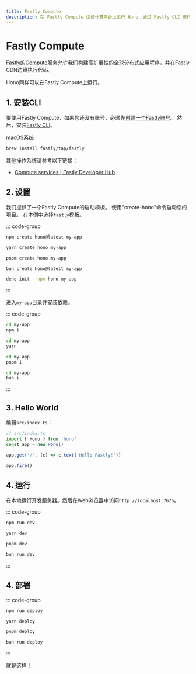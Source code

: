 ```yaml
---
title: Fastly Compute
description: 在 Fastly Compute 边缘计算平台上运行 Hono，通过 Fastly CLI 进行开发和部署。
---
```

# Fastly Compute

[Fastly的Compute](https://www.fastly.com/products/edge-compute)服务允许我们构建高扩展性的全球分布式应用程序，并在Fastly CDN边缘执行代码。

Hono同样可以在Fastly Compute上运行。

## 1. 安装CLI

要使用Fastly Compute，如果您还没有账号，必须先[创建一个Fastly账号](https://www.fastly.com/signup/)。
然后，安装[Fastly CLI](https://github.com/fastly/cli)。

macOS系统

```sh
brew install fastly/tap/fastly
```

其他操作系统请参考以下链接：

- [Compute services | Fastly Developer Hub](https://developer.fastly.com/learning/compute/#download-and-install-the-fastly-cli)

## 2. 设置

我们提供了一个Fastly Compute的启动模板。
使用"create-hono"命令启动您的项目。
在本例中选择`fastly`模板。

::: code-group

```sh [npm]
npm create hono@latest my-app
```

```sh [yarn]
yarn create hono my-app
```

```sh [pnpm]
pnpm create hono my-app
```

```sh [bun]
bun create hono@latest my-app
```

```sh [deno]
deno init --npm hono my-app
```

:::

进入`my-app`目录并安装依赖。

::: code-group

```sh [npm]
cd my-app
npm i
```

```sh [yarn]
cd my-app
yarn
```

```sh [pnpm]
cd my-app
pnpm i
```

```sh [bun]
cd my-app
bun i
```

:::

## 3. Hello World

编辑`src/index.ts`：

```ts
// src/index.ts
import { Hono } from 'hono'
const app = new Hono()

app.get('/', (c) => c.text('Hello Fastly!'))

app.fire()
```

## 4. 运行

在本地运行开发服务器。然后在Web浏览器中访问`http://localhost:7676`。

::: code-group

```sh [npm]
npm run dev
```

```sh [yarn]
yarn dev
```

```sh [pnpm]
pnpm dev
```

```sh [bun]
bun run dev
```

:::

## 4. 部署

::: code-group

```sh [npm]
npm run deploy
```

```sh [yarn]
yarn deploy
```

```sh [pnpm]
pnpm deploy
```

```sh [bun]
bun run deploy
```

:::

就是这样！
